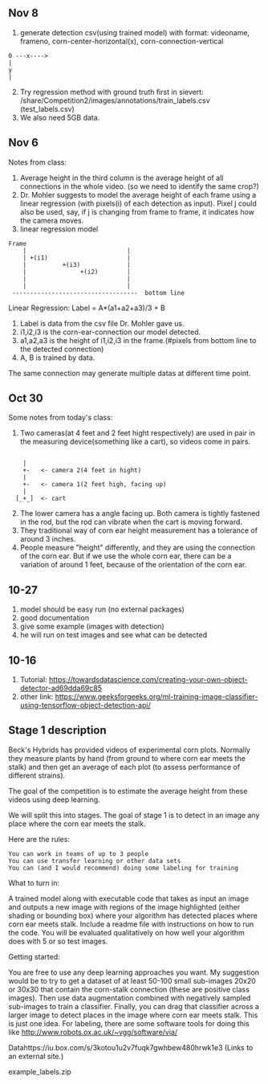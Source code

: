 Nov 8
---------

1. generate detection csv(using trained model) with format:
  videoname, frameno, corn-center-horizontal(x), corn-connection-vertical
  ```
  0 ---x---->
  |
  y
  |
  ```
2. Try regression method with ground truth first
  in sievert: /share/Competition2/images/annotations/train_labels.csv (test_labels.csv)
3. We also need 5GB data.

Nov 6
--------

Notes from class:

1. Average height in the third column is the average height of all connections in the whole video. (so we need to identify the same crop?)
2. Dr. Mohler suggests to model the average height of each frame using a linear regression (with pixels(i) of each detection as input). Pixel j could also be used, say, if j is changing from frame to frame, it indicates how the camera moves.
3. linear regression model
```
Frame
    |                            |
    | +(i1)                      |
    |          +(i3)             |
    |               +(i2)        |
    |                            |
    |                            |
 -----------------------------------  bottom line
 ```
 Linear Regression: Label = A*(a1+a2+a3)/3 + B
 
 1. Label is data from the csv file Dr. Mohler gave us.
 2. i1,i2,i3 is the corn-ear-connection our model detected.
 3. a1,a2,a3 is the height of i1,i2,i3 in the frame.(#pixels from bottom line to the detected connection)
 4. A, B is trained by data.
 
 The same connection may generate multiple datas at different time point.

Oct 30
--------
Some notes from today's class:

1. Two cameras(at 4 feet and 2 feet hight respectively) are used in pair in the measuring device(something like a cart), so videos come in pairs.
```

    |
    +-   <- camera 2(4 feet in hight)
    |
    +-   <- camera 1(2 feet high, facing up)
    |
  [_+_]  <- cart
```
2. The lower camera has a angle facing up. Both camera is tightly fastened in the rod, but the rod can vibrate when the cart is moving forward.
3. They traditional way of  corn ear height measurement has a tolerance of around 3 inches.
4. People measure "height" differently, and they are using the connection of the corn ear. But if we use the whole corn ear, there can be a variation of around 1 feet, because of the orientation of the corn ear.

10-27
------

1. model should be easy run (no external packages)
2. good documentation
3. give some example (images with detection)
4. he will run on test images and see what can be detected

10-16
------
1. Tutorial: https://towardsdatascience.com/creating-your-own-object-detector-ad69dda69c85
2. other link: https://www.geeksforgeeks.org/ml-training-image-classifier-using-tensorflow-object-detection-api/

Stage 1 description
-------------------

Beck's Hybrids has provided videos of experimental corn plots.  Normally they measure plants by hand (from ground to where corn ear meets the stalk) and then get an average of each plot (to assess performance of different strains). 

The goal of the competition is to estimate the average height from these videos using deep learning.  

We will split this into stages.  The goal of stage 1 is to detect in an image any place where the corn ear meets the stalk.  

Here are the rules:

    You can work in teams of up to 3 people
    You can use transfer learning or other data sets
    You can (and I would recommend) doing some labeling for training

What to turn in:

A trained model along with executable code that takes as input an image and outputs a new image with regions of the image highlighted (either shading or bounding box) where your algorithm has detected places where corn ear meets stalk.   Include a readme file with instructions on how to run the code.  You will be evaluated qualitatively on how well your algorithm does with 5 or so test images.

Getting started:

You are free to use any deep learning approaches you want.  My suggestion would be to try to get a dataset of at least 50-100 small sub-images 20x20 or 30x30 that contain the corn-stalk connection (these are positive class images).  Then use data augmentation combined with negatively sampled sub-images to train a classifier.  Finally, you can drag that classifier across a larger image to detect places in the image where corn ear meets stalk.  This is just one idea.   For labeling, there are some software tools for doing this like http://www.robots.ox.ac.uk/~vgg/software/via/

Datahttps://iu.box.com/s/3kotou1u2v7fuqk7gwhbew480hrwk1e3 (Links to an external site.)

example_labels.zip

